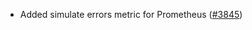 - Added simulate errors metric for Prometheus
  ([\#3845](https://github.com/informalsystems/hermes/issues/3845))